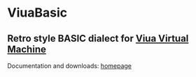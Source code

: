 # ViuaBasic
## Retro style BASIC dialect for [Viua Virtual Machine](https://viuavm.org)

Documentation and downloads: [homepage](http://www.vktgz.rocday.pl/ViuaBasic)
